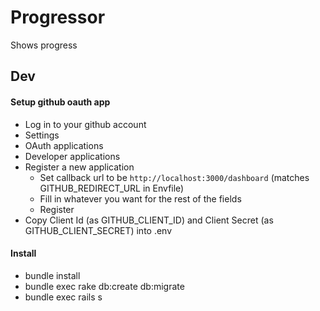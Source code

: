 # Progressor
Shows progress

## Dev

#### Setup github oauth app
- Log in to your github account
- Settings
- OAuth applications
- Developer applications
- Register a new application
  - Set callback url to be `http://localhost:3000/dashboard` (matches GITHUB_REDIRECT_URL in Envfile)
  - Fill in whatever you want for the rest of the fields
  - Register
- Copy Client Id (as GITHUB_CLIENT_ID) and Client Secret (as GITHUB_CLIENT_SECRET) into .env

#### Install
- bundle install
- bundle exec rake db:create db:migrate
- bundle exec rails s
